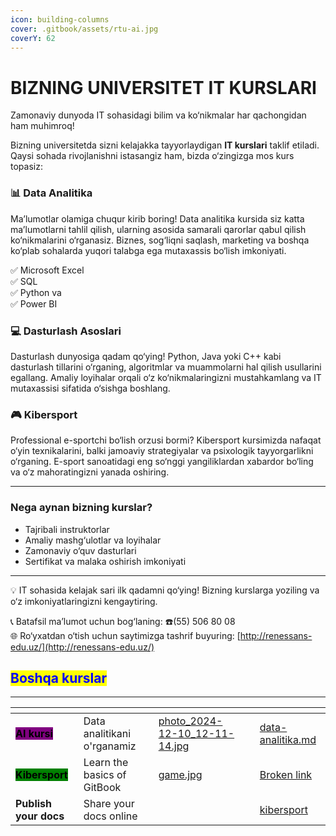 ```yaml
---
icon: building-columns
cover: .gitbook/assets/rtu-ai.jpg
coverY: 62
---
```


# BIZNING UNIVERSITET IT KURSLARI

Zamonaviy dunyoda IT sohasidagi bilim va ko‘nikmalar har qachongidan ham muhimroq!&#x20;

Bizning universitetda sizni kelajakka tayyorlaydigan **IT kurslari** taklif etiladi. Qaysi sohada rivojlanishni istasangiz ham, bizda o‘zingizga mos kurs topasiz:

### **📊 Data Analitika**

Ma’lumotlar olamiga chuqur kirib boring! Data analitika kursida siz katta ma’lumotlarni tahlil qilish, ularning asosida samarali qarorlar qabul qilish ko‘nikmalarini o‘rganasiz. Biznes, sog‘liqni saqlash, marketing va boshqa ko‘plab sohalarda yuqori talabga ega mutaxassis bo‘lish imkoniyati.

✅ Microsoft Excel \
✅ SQL\
✅ Python va\
✅ Power BI&#x20;



### **💻 Dasturlash Asoslari**

Dasturlash dunyosiga qadam qo‘ying! Python, Java yoki C++ kabi dasturlash tillarini o‘rganing, algoritmlar va muammolarni hal qilish usullarini egallang. Amaliy loyihalar orqali o‘z ko‘nikmalaringizni mustahkamlang va IT mutaxassisi sifatida o‘sishga boshlang.



### **🎮 Kibersport**

Professional e-sportchi bo‘lish orzusi bormi? Kibersport kursimizda nafaqat o‘yin texnikalarini, balki jamoaviy strategiyalar va psixologik tayyorgarlikni o‘rganing. E-sport sanoatidagi eng so‘nggi yangiliklardan xabardor bo‘ling va o‘z mahoratingizni yanada oshiring.

***

### Nega aynan bizning kurslar?

* Tajribali instruktorlar
* Amaliy mashg‘ulotlar va loyihalar
* Zamonaviy o‘quv dasturlari
* Sertifikat va malaka oshirish imkoniyati

***

💡 IT sohasida kelajak sari ilk qadamni qo‘ying! Bizning kurslarga yoziling va o‘z imkoniyatlaringizni kengaytiring.

📞 Batafsil ma’lumot uchun bog‘laning: ☎️(55) 506 80 08\
🌐 Ro‘yxatdan o‘tish uchun saytimizga tashrif buyuring: [http://renessans-edu.uz/](http://renessans-edu.uz/)



## <mark style="color:blue;">Boshqa kurslar</mark>

***

<table data-view="cards"><thead><tr><th></th><th></th><th data-hidden data-card-cover data-type="files"></th><th data-hidden></th><th data-hidden data-card-target data-type="content-ref"></th></tr></thead><tbody><tr><td><mark style="background-color:purple;"><strong>AI kursi</strong></mark></td><td>Data analitikani o'rganamiz</td><td><a href=".gitbook/assets/photo_2024-12-10_12-11-14.jpg">photo_2024-12-10_12-11-14.jpg</a></td><td></td><td><a href="klublar/data-analitika.md">data-analitika.md</a></td></tr><tr><td><mark style="background-color:green;"><strong>Kibersport</strong></mark></td><td>Learn the basics of GitBook</td><td><a href=".gitbook/assets/game.jpg">game.jpg</a></td><td></td><td><a href="broken-reference">Broken link</a></td></tr><tr><td><strong>Publish your docs</strong></td><td>Share your docs online</td><td></td><td></td><td><a href="klublar/kibersport/">kibersport</a></td></tr></tbody></table>

